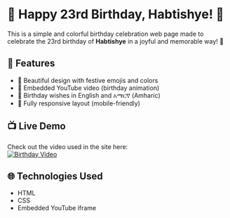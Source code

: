 # 🎂 Happy 23rd Birthday, Habtishye! 🎉

This is a simple and colorful birthday celebration web page made to celebrate the 23rd birthday of **Habtishye** in a joyful and memorable way! 🎈

## 💖 Features

- 🎨 Beautiful design with festive emojis and colors
- 🎥 Embedded YouTube video (birthday animation)
- 💬 Birthday wishes in English and አማርኛ (Amharic)
- 🍰 Fully responsive layout (mobile-friendly)

## 📺 Live Demo

Check out the video used in the site here:  
[![Birthday Video](https://img.youtube.com/vi/5u4xTa3LR2U/0.jpg)](https://www.youtube.com/watch?v=5u4xTa3LR2U)

## 🌐 Technologies Used

- HTML
- CSS
- Embedded YouTube iframe


